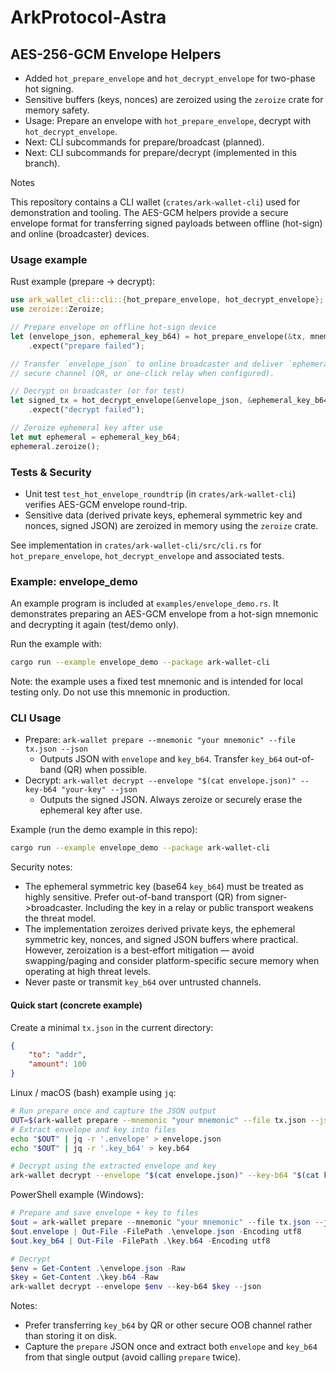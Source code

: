 # ArkProtocol-Astra

## AES-256-GCM Envelope Helpers

- Added `hot_prepare_envelope` and `hot_decrypt_envelope` for two-phase hot signing.
- Sensitive buffers (keys, nonces) are zeroized using the `zeroize` crate for memory safety.
- Usage: Prepare an envelope with `hot_prepare_envelope`, decrypt with `hot_decrypt_envelope`.
- Next: CLI subcommands for prepare/broadcast (planned).
 - Next: CLI subcommands for prepare/decrypt (implemented in this branch).


Notes

This repository contains a CLI wallet (`crates/ark-wallet-cli`) used for demonstration and tooling. The AES-GCM helpers provide a secure envelope format for transferring signed payloads between offline (hot-sign) and online (broadcaster) devices.

### Usage example

Rust example (prepare -> decrypt):

```rust
use ark_wallet_cli::cli::{hot_prepare_envelope, hot_decrypt_envelope};
use zeroize::Zeroize;

// Prepare envelope on offline hot-sign device
let (envelope_json, ephemeral_key_b64) = hot_prepare_envelope(&tx, mnemonic)
	.expect("prepare failed");

// Transfer `envelope_json` to online broadcaster and deliver `ephemeral_key_b64` via a
// secure channel (QR, or one-click relay when configured).

// Decrypt on broadcaster (or for test)
let signed_tx = hot_decrypt_envelope(&envelope_json, &ephemeral_key_b64)
	.expect("decrypt failed");

// Zeroize ephemeral key after use
let mut ephemeral = ephemeral_key_b64;
ephemeral.zeroize();
```

### Tests & Security

- Unit test `test_hot_envelope_roundtrip` (in `crates/ark-wallet-cli`) verifies AES-GCM envelope round-trip.
- Sensitive data (derived private keys, ephemeral symmetric key and nonces, signed JSON) are zeroized in memory using the `zeroize` crate.

See implementation in `crates/ark-wallet-cli/src/cli.rs` for `hot_prepare_envelope`, `hot_decrypt_envelope` and associated tests.

### Example: envelope_demo

An example program is included at `examples/envelope_demo.rs`. It demonstrates preparing an AES-GCM envelope from a hot-sign mnemonic and decrypting it again (test/demo only).

Run the example with:

```bash
cargo run --example envelope_demo --package ark-wallet-cli
```

Note: the example uses a fixed test mnemonic and is intended for local testing only. Do not use this mnemonic in production.

### CLI Usage

- Prepare: `ark-wallet prepare --mnemonic "your mnemonic" --file tx.json --json`
	- Outputs JSON with `envelope` and `key_b64`. Transfer `key_b64` out-of-band (QR) when possible.
- Decrypt: `ark-wallet decrypt --envelope "$(cat envelope.json)" --key-b64 "your-key" --json`
	- Outputs the signed JSON. Always zeroize or securely erase the ephemeral key after use.

Example (run the demo example in this repo):

```bash
cargo run --example envelope_demo --package ark-wallet-cli
```

Security notes:

- The ephemeral symmetric key (base64 `key_b64`) must be treated as highly sensitive. Prefer out-of-band transport (QR) from signer->broadcaster. Including the key in a relay or public transport weakens the threat model.
- The implementation zeroizes derived private keys, the ephemeral symmetric key, nonces, and signed JSON buffers where practical. However, zeroization is a best-effort mitigation — avoid swapping/paging and consider platform-specific secure memory when operating at high threat levels.
- Never paste or transmit `key_b64` over untrusted channels.

#### Quick start (concrete example)

Create a minimal `tx.json` in the current directory:

```json
{
	"to": "addr",
	"amount": 100
}
```

Linux / macOS (bash) example using `jq`:

```bash
# Run prepare once and capture the JSON output
OUT=$(ark-wallet prepare --mnemonic "your mnemonic" --file tx.json --json)
# Extract envelope and key into files
echo "$OUT" | jq -r '.envelope' > envelope.json
echo "$OUT" | jq -r '.key_b64' > key.b64

# Decrypt using the extracted envelope and key
ark-wallet decrypt --envelope "$(cat envelope.json)" --key-b64 "$(cat key.b64)" --json
```

PowerShell example (Windows):

```powershell
# Prepare and save envelope + key to files
$out = ark-wallet prepare --mnemonic "your mnemonic" --file tx.json --json | ConvertFrom-Json
$out.envelope | Out-File -FilePath .\envelope.json -Encoding utf8
$out.key_b64 | Out-File -FilePath .\key.b64 -Encoding utf8

# Decrypt
$env = Get-Content .\envelope.json -Raw
$key = Get-Content .\key.b64 -Raw
ark-wallet decrypt --envelope $env --key-b64 $key --json
```

Notes:

- Prefer transferring `key_b64` by QR or other secure OOB channel rather than storing it on disk.
- Capture the `prepare` JSON once and extract both `envelope` and `key_b64` from that single output (avoid calling `prepare` twice).
